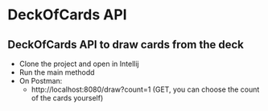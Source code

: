# DeckOfCards API
## DeckOfCards API to draw cards from the deck
- Clone the project and open in Intellij
- Run the main methodd
- On Postman:
    * http://localhost:8080/draw?count=1 (GET, you can choose the count of the cards yourself)
